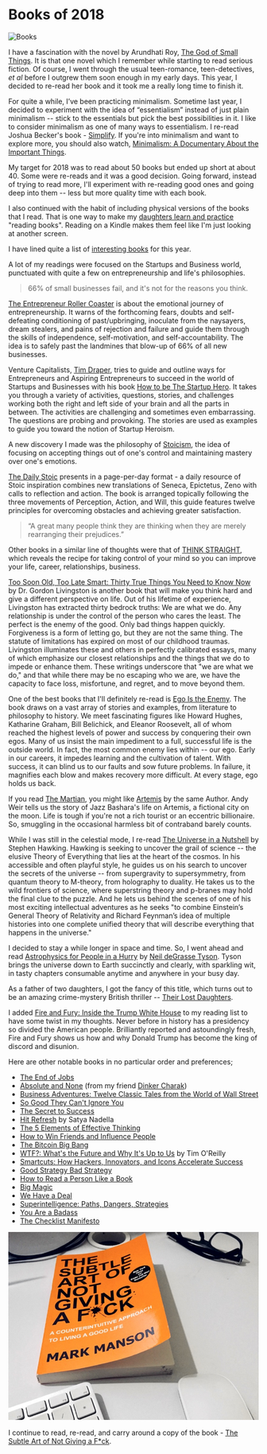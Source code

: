 # Books of 2018

<img src="https://cdn.oinam.com/img/stock/books-cover-old.webp" alt="Books" loading="lazy">

I have a fascination with the novel by Arundhati Roy, <a href="https://www.amazon.com/Arundhati-Roy-God-Small-Things/dp/B004T4MRAY/">The God of Small Things</a>. It is that one novel which I remember while starting to read serious fiction. Of course, I went through the usual teen-romance, teen-detectives, _et al_ before I outgrew them soon enough in my early days. This year, I decided to re-read her book and it took me a really long time to finish it.

For quite a while, I’ve been practicing minimalism. Sometime last year, I decided to experiment with the idea of “essentialism” instead of just plain minimalism -- stick to the essentials but pick the best possibilities in it. I like to consider minimalism as one of many ways to essentialism. I re-read Joshua Becker's book - <a href="https://www.amazon.com/Simplify-Joshua-Becker-ebook/dp/B006431ADS">Simplify</a>. If you're into minimalism and want to explore more, you should also watch, <a href="https://minimalismfilm.com/">Minimalism: A Documentary About the Important Things</a>.

My target for 2018 was to read about 50 books but ended up short at about 40. Some were re-reads and it was a good decision. Going forward, instead of trying to read more, I'll experiment with re-reading good ones and going deep into them -- less but more quality time with each book.

I also continued with the habit of including physical versions of the books that I read. That is one way to make my [daughters learn and practice](https://story.oinam.com/2018/why-physical-books-matter/) "reading books". Reading on a Kindle makes them feel like I'm just looking at another screen.

I have lined quite a list of <a href="https://www.amazon.in/hz/wishlist/ls/26U9UE2WQ2WTI">interesting books</a> for this year.

A lot of my readings were focused on the Startups and Business world, punctuated with quite a few on entrepreneurship and life's philosophies.

> 66% of small businesses fail, and it's not for the reasons you think.

<a href="https://www.amazon.com/Entrepreneur-Roller-Coaster-Time-Join-ebook/dp/B00SU0ME10">The Entrepreneur Roller Coaster</a> is about the emotional journey of entrepreneurship. It warns of the forthcoming fears, doubts and self-defeating conditioning of past/upbringing, inoculate from the naysayers, dream stealers, and pains of rejection and failure and guide them through the skills of independence, self-motivation, and self-accountability. The idea is to safely past the landmines that blow-up of 66% of all new businesses.

Venture Capitalists, <a href="https://en.wikipedia.org/wiki/Tim_Draper">Tim Draper</a>, tries to guide and outline ways for Entrepreneurs and Aspiring Entrepreneurs to succeed in the world of Startups and Businesses with his book <a href="https://www.amazon.com/How-Startup-Hero-Textbook-Entrepreneurs-ebook/dp/B078HWH29T">How to be The Startup Hero</a>. It takes you through a variety of activities, questions, stories, and challenges working both the right and left side of your brain and all the parts in between. The activities are challenging and sometimes even embarrassing. The questions are probing and provoking. The stories are used as examples to guide you toward the notion of Startup Heroism.

A new discovery I made was the philosophy of <a href="https://en.wikipedia.org/wiki/Stoicism">Stoicism</a>, the idea of focusing on accepting things out of one's control and maintaining mastery over one's emotions.

<a href="https://www.amazon.com/Daily-Stoic-Meditations-Perseverance-translations-ebook/dp/B01KAFIQE6">The Daily Stoic</a> presents in a page-per-day format - a daily resource of Stoic inspiration combines new translations of Seneca, Epictetus, Zeno with calls to reflection and action. The book is arranged topically following the three movements of Perception, Action, and Will, this guide features twelve principles for overcoming obstacles and achieving greater satisfaction.

> “A great many people think they are thinking when they are merely rearranging their prejudices.”

Other books in a similar line of thoughts were that of <a href="https://www.amazon.com/THINK-STRAIGHT-Change-Your-Thoughts-ebook/dp/B077NJWFR3/">THINK STRAIGHT</a>, which reveals the recipe for taking control of your mind so you can improve your life, career, relationships, business.

<a href="https://www.amazon.com/Too-Soon-Old-Late-Smart-ebook/dp/B06XCPR3QK/">Too Soon Old, Too Late Smart: Thirty True Things You Need to Know Now</a> by Dr. Gordon Livingston is another book that will make you think hard and give a different perspective on life. Out of his lifetime of experience, Livingston has extracted thirty bedrock truths: We are what we do. Any relationship is under the control of the person who cares the least. The perfect is the enemy of the good. Only bad things happen quickly. Forgiveness is a form of letting go, but they are not the same thing. The statute of limitations has expired on most of our childhood traumas. Livingston illuminates these and others in perfectly calibrated essays, many of which emphasize our closest relationships and the things that we do to impede or enhance them. These writings underscore that "we are what we do," and that while there may be no escaping who we are, we have the capacity to face loss, misfortune, and regret, and to move beyond them.

One of the best books that I'll definitely re-read is <a href="https://www.amazon.com/Ego-Enemy-Master-Greatest-Opponent-ebook/dp/B01AWUTMB0/">Ego Is the Enemy</a>. The book draws on a vast array of stories and examples, from literature to philosophy to history. We meet fascinating figures like Howard Hughes, Katharine Graham, Bill Belichick, and Eleanor Roosevelt, all of whom reached the highest levels of power and success by conquering their own egos. Many of us insist the main impediment to a full, successful life is the outside world. In fact, the most common enemy lies within -- our ego. Early in our careers, it impedes learning and the cultivation of talent. With success, it can blind us to our faults and sow future problems. In failure, it magnifies each blow and makes recovery more difficult. At every stage, ego holds us back.

If you read <a href="https://www.amazon.com/Martian-Andy-Weir-ebook/dp/B00FAXJHCY/">The Martian</a>, you might like <a href="https://www.amazon.com/Artemis-gripping-high-concept-thriller-bestselling-ebook/dp/B06ZZMYC4G/">Artemis</a> by the same Author. Andy Weir tells us the story of Jazz Bashara's life on Artemis, a fictional city on the moon. Life is tough if you're not a rich tourist or an eccentric billionaire. So, smuggling in the occasional harmless bit of contraband barely counts.

While I was still in the celestial mode, I re-read <a href="https://www.amazon.com/Universe-Nutshell-Stephen-William-Hawking/dp/055380202X/">The Universe in a Nutshell</a> by Stephen Hawking. Hawking is seeking to uncover the grail of science -- the elusive Theory of Everything that lies at the heart of the cosmos. In his accessible and often playful style, he guides us on his search to uncover the secrets of the universe -- from supergravity to supersymmetry, from quantum theory to M-theory, from holography to duality.  He takes us to the wild frontiers of science, where superstring theory and p-branes may hold the final clue to the puzzle. And he lets us behind the scenes of one of his most exciting intellectual adventures as he seeks "to combine Einstein’s General Theory of Relativity and Richard Feynman’s idea of multiple histories into one complete unified theory that will describe everything that happens in the universe."

I decided to stay a while longer in space and time. So, I went ahead and read <a href="https://www.amazon.com/Astrophysics-People-Hurry-Grasse-Tyson-ebook/dp/B01MAWT2MO/">Astrophysics for People in a Hurry</a> by <a href="https://twitter.com/neiltyson">Neil deGrasse Tyson</a>. Tyson brings the universe down to Earth succinctly and clearly, with sparkling wit, in tasty chapters consumable anytime and anywhere in your busy day.

As a father of two daughters, I got the fancy of this title, which turns out to be an amazing crime-mystery British thriller -- <a href="https://www.amazon.com/THEIR-DAUGHTERS-gripping-crime-thriller-ebook/dp/B06XWDFRD2/">Their Lost Daughters</a>.

I added <a href="https://www.amazon.com/Fire-Fury-Michael-Wolff-ebook/dp/B078GSYDZ2/">Fire and Fury: Inside the Trump White House</a> to my reading list to have some twist in my thoughts. Never before in history has a presidency so divided the American people. Brilliantly reported and astoundingly fresh, Fire and Fury shows us how and why Donald Trump has become the king of discord and disunion.

Here are other notable books in no particular order and preferences;


- [The End of Jobs](https://www.amazon.com/End-Jobs-Meaning-9-5-ebook/dp/B010L8SYRG/) 
- [Absolute and None](https://www.amazon.com/Absolute-None-Stories-Science-Fictions-ebook/dp/B078ZS8SBH/) (from my friend [Dinker Charak](https://www.ddiinnxx.com)) 
- [Business Adventures: Twelve Classic Tales from the World of Wall Street](https://www.amazon.com/Business-Adventures-Twelve-Classic-Street/dp/1497644895/) 
- [So Good They Can't Ignore You](https://www.amazon.com/Good-They-Cant-Ignore-You-ebook/dp/B01KFR64LQ/) 
- [The Secret to Success](https://www.amazon.com/Secret-Success-Eric-Thomas-ebook/dp/B008HKJBFA/) 
- [Hit Refresh](https://www.amazon.com/Hit-Refresh-Memoir-Microsofts-CEO-ebook/dp/B06XX4KH4R/) by Satya Nadella 
- [The 5 Elements of Effective Thinking](https://www.amazon.com/5-Elements-Effective-Thinking-ebook/dp/B008JUVDUE/) 
- [How to Win Friends and Influence People](https://www.amazon.com/How-Win-Friends-Influence-People-ebook/dp/B073HR9BPC/) 
- [The Bitcoin Big Bang](https://www.amazon.com/Bitcoin-Big-Bang-Alternative-Currencies-ebook/dp/B00NRC5AWQ/) 
- [WTF?: What's the Future and Why It's Up to Us](https://www.amazon.com/WTF-Whats-Future-Why-Its-ebook/dp/B01LWSABEK/) by Tim O'Reilly 
- [Smartcuts: How Hackers, Innovators, and Icons Accelerate Success](https://www.amazon.com/Smartcuts-Breakthrough-Power-Lateral-Thinking-ebook/dp/B00IHZUTGA/) 
- [Good Strategy Bad Strategy](https://www.amazon.com/Good-Strategy-Bad-difference-matters-ebook/dp/B005331U7Q/) 
- [How to Read a Person Like a Book](https://www.amazon.com/How-Read-Person-Like-Book-ebook/dp/B07DMWRJ81/) 
- [Big Magic](https://www.amazon.com/Big-Magic-Creative-Living-Beyond-ebook/dp/B00SHCSU64/) 
- [We Have a Deal](https://www.amazon.com/Have-Deal-Negotiate-Intelligence-Flexibility-ebook/dp/B01B3CMJ48/) 
- [Superintelligence: Paths, Dangers, Strategies](https://www.amazon.com/Superintelligence-Dangers-Strategies-Nick-Bostrom-ebook/dp/B00LOOCGB2/) 
- [You Are a Badass](https://www.amazon.com/You-Are-Badass-Doubting-Greatness-ebook/dp/B01KTSTEEK/) 
- [The Checklist Manifesto](https://www.amazon.com/Checklist-Manifesto-How-Things-Right/dp/0312430000/)

![The Subtle Art of Not Giving a F*ck)](/static/2018/the-subtle-art-of-not-giving-a-fuck.jpg)

I continue to read, re-read, and carry around a copy of the book - <a href="https://www.amazon.com/Subtle-Art-Not-Giving-Counterintuitive/dp/0062899147/">The Subtle Art of Not Giving a F*ck</a>.